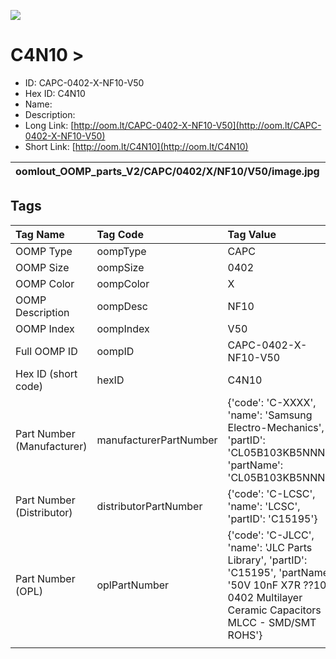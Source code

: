 


  
![][im]
# C4N10 > 

- ID: CAPC-0402-X-NF10-V50
- Hex ID: C4N10
- Name: 
- Description: 
- Long Link: [http://oom.lt/CAPC-0402-X-NF10-V50](http://oom.lt/CAPC-0402-X-NF10-V50)
- Short Link: [http://oom.lt/C4N10](http://oom.lt/C4N10)
  

|oomlout_OOMP_parts_V2/CAPC/0402/X/NF10/V50/image.jpg||||
| :---: | :---: | :---: | :---: |

## Tags
  

|Tag Name|Tag Code|Tag Value|
| :--- | :--- | :--- |
|OOMP Type|oompType|CAPC|
|OOMP Size|oompSize|0402|
|OOMP Color|oompColor|X|
|OOMP Description|oompDesc|NF10|
|OOMP Index|oompIndex|V50|
|Full OOMP ID|oompID|CAPC-0402-X-NF10-V50|
|Hex ID (short code)|hexID|C4N10|
|Part Number (Manufacturer)|manufacturerPartNumber|{'code': 'C-XXXX', 'name': 'Samsung Electro-Mechanics', 'partID': 'CL05B103KB5NNNC', 'partName': 'CL05B103KB5NNNC'}|
|Part Number (Distributor)|distributorPartNumber|{'code': 'C-LCSC', 'name': 'LCSC', 'partID': 'C15195'}|
|Part Number (OPL)|oplPartNumber|{'code': 'C-JLCC', 'name': 'JLC Parts Library', 'partID': 'C15195', 'partName': '50V 10nF X7R ??10% 0402  Multilayer Ceramic Capacitors MLCC - SMD/SMT ROHS'}|
||||



[im]: oomlout_OOMP_parts_V2/CAPC/0402/X/NF10/V50/image_450.jpg

